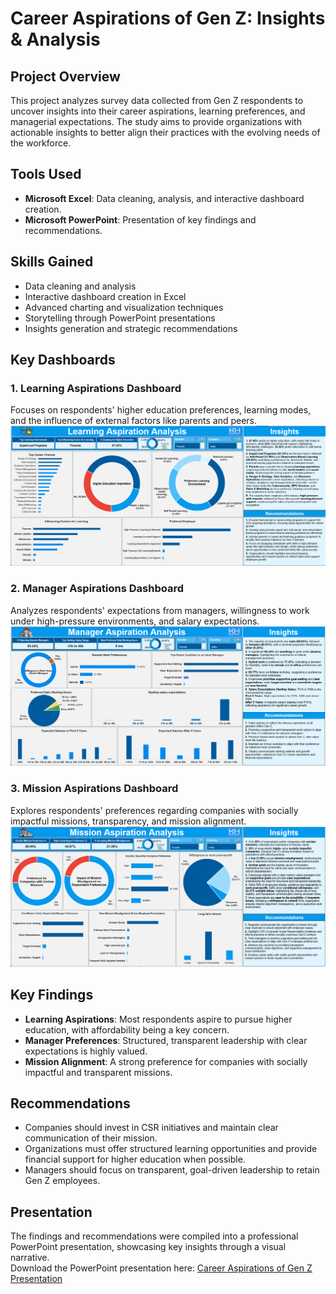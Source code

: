 # Career Aspirations of Gen Z: Insights & Analysis  

## Project Overview  
This project analyzes survey data collected from Gen Z respondents to uncover insights into their career aspirations, learning preferences, and managerial expectations. The study aims to provide organizations with actionable insights to better align their practices with the evolving needs of the workforce.  

## Tools Used  
- **Microsoft Excel**: Data cleaning, analysis, and interactive dashboard creation.  
- **Microsoft PowerPoint**: Presentation of key findings and recommendations.

## Skills Gained  
- Data cleaning and analysis  
- Interactive dashboard creation in Excel  
- Advanced charting and visualization techniques  
- Storytelling through PowerPoint presentations  
- Insights generation and strategic recommendations     

## Key Dashboards  
### 1. Learning Aspirations Dashboard  
Focuses on respondents' higher education preferences, learning modes, and the influence of external factors like parents and peers.  
![Learning Aspirations Dashboard](https://github.com/KomalSharma0/Career-Aspirations-of-Gen-Z/blob/main/Learning%20Aspirations.png)  

### 2. Manager Aspirations Dashboard  
Analyzes respondents' expectations from managers, willingness to work under high-pressure environments, and salary expectations.  
![Manager Aspirations Dashboard](https://github.com/KomalSharma0/Career-Aspirations-of-Gen-Z/blob/main/Manager%20Aspirations.png)  

### 3. Mission Aspirations Dashboard  
Explores respondents' preferences regarding companies with socially impactful missions, transparency, and mission alignment.  
![Mission Aspirations Dashboard](https://github.com/KomalSharma0/Career-Aspirations-of-Gen-Z/blob/main/Mission%20Aspirations.png)  

## Key Findings  
- **Learning Aspirations**: Most respondents aspire to pursue higher education, with affordability being a key concern.  
- **Manager Preferences**: Structured, transparent leadership with clear expectations is highly valued.  
- **Mission Alignment**: A strong preference for companies with socially impactful and transparent missions.  

## Recommendations  
- Companies should invest in CSR initiatives and maintain clear communication of their mission.  
- Organizations must offer structured learning opportunities and provide financial support for higher education when possible.  
- Managers should focus on transparent, goal-driven leadership to retain Gen Z employees.  
 
## Presentation  
The findings and recommendations were compiled into a professional PowerPoint presentation, showcasing key insights through a visual narrative.  
Download the PowerPoint presentation here: [Career Aspirations of Gen Z Presentation](https://github.com/KomalSharma0/Career-Aspirations-of-Gen-Z/blob/main/GenZ%20Career%20Aspirations%20PPT.pptx
)
